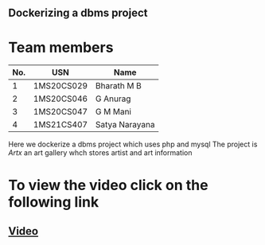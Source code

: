 ## Dockerizing a dbms project

# Team members

| No. | USN | Name |
|---|------------|----------------|
| 1 | 1MS20CS029 | Bharath M B |
| 2 | 1MS20CS046 | G Anurag |
| 3 | 1MS20CS047 | G M Mani |
| 4 | 1MS21CS407 | Satya Narayana |

Here we dockerize a dbms project which uses php and mysql
The project is *Artx* an art gallery whch stores artist and art information

# To view the video click on the following link

## [Video](https://drive.google.com/file/d/1iDAHaZKaLT2EHnqf9vMnv0dl-JBi9w3W/view?usp=share_link)

